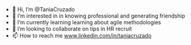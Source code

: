 - 👋 Hi, I’m @TaniaCruzado
- 👀 I’m interested in in knowing professional and generating friendship
- 🌱 I’m currently learning learning about agile methodologies
- 💞️ I’m looking to collaborate on tips in HR recruit
- 📫 How to reach me www.linkedin.com/in/taniacruzado


<!---
TaniaCruzado/TaniaCruzado is a ✨ special ✨ repository because its `README.md` (this file) appears on your GitHub profile.
You can click the Preview link to take a look at your changes.
--->
